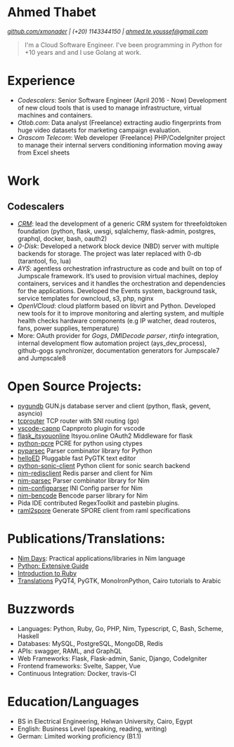 Ahmed Thabet
============

<i><font size="2"><a href="https://github.com/xmonader">github.com/xmonader</a> | (+20) 1143344150 | ahmed.te.youssef@gmail.com</font> </i>

> I'm a Cloud Software Engineer. I've been programming in *Python* for +10 years and and I use Golang at work.


# Experience

- *Codescalers*: Senior Software Engineer (April 2016 - Now)
    Development of new cloud tools that is used to manage infrastructure, virtual machines and containers.
-  *Otlob.com*: Data analyst (Freelance) 
    extracting audio fingerprints from huge video datasets for marketing campaign evaluation. 
- *Orascom Telecom*: Web developer (Freelance) 
    PHP/CodeIgniter project to manage their internal servers conditioning information moving away from Excel sheets

# Work

## Codescalers
- [*CRM*](https://github.com/Incubaid/crm/): lead the development of a generic CRM system for threefoldtoken foundation (python, flask, uwsgi, sqlalchemy, flask-admin, postgres, graphql, docker, bash, oauth2)
- *0-Disk*: Developed a network block device (NBD) server with multiple backends for storage. The project was later replaced with 0-db (tarantool, fio, lua)
- *AYS*: agentless orchestration infrastructure as code and built on top of Jumpscale framework. It’s used to provision virtual machines, deploy containers, services and it handles the orchestration and dependencies for the applications.  Developed the Events system, background task, service templates for owncloud, s3, php, nginx 
- *OpenVCloud*: cloud platform based on libvirt and Python. Developed new tools for it to improve monitoring and alerting system, and multiple health checks hardware components (e.g IP watcher, dead routeros, fans, power supplies, temperature) 
- More: OAuth provider for _Gogs_, _DMIDecode parser_, _rtinfo_ integration, internal development flow automation project (ays_dev_process), github-gogs synchronizer, documentation generators for Jumpscale7 and Jumpscale8

# Open Source Projects:
- [pygundb](https://github.com/xmonader/pygundb) GUN.js database server and client (python, flask, gevent, asyncio)
- [tcprouter](https://github.com/xmonader/tcprouter) TCP router with SNI routing (go) 
- [vscode-capnp](https://github.com/xmonader/vscode-capnp) Capnproto plugin for vscode
- [flask_itsyouonline](https://github.com/xmonader/flask_itsyouonline) Itsyou.online OAuth2 Middleware for flask 
- [python-pcre](https://github.com/xmonader/python-pcre) PCRE for python using ctypes
- [pyparsec](https://github.com/xmonader/pyarsec) Parser combinator library for Python
- [helloED](https://github.com/xmonader/prayertime) Pluggable fast PyGTK text editor
- [python-sonic-client](https://github.com/xmonader/python-sonic-client) Python client for sonic search backend
- [nim-redisclient](https://github.com/xmonader/nim-redisclient) Redis parser and client for Nim
- [nim-parsec](https://github.com/xmonader/nim-parsec) Parser combinator library for Nim
- [nim-configparser](https://github.com/xmonader/nim-parsec) INI Config parser for Nim
- [nim-bencode](https://github.com/xmonader/nim-bencode) Bencode parser library for Nim
- Pida IDE contributed RegexToolkit and pastebin plugins. 
- [raml2spore](https://github.com/xmonader/raml2spore) Generate SPORE client from raml specifications

# Publications/Translations:
- [Nim Days](https://xmonader.github.io/nimdays/): Practical applications/libraries in Nim language
- [Python: Extensive Guide](http://tuxcoders.sourceforge.net/dokuwiki/doku.php?id=pythonguide:pythonguide) 
- [Introduction to Ruby](http://tuxcoders.sourceforge.net/dokuwiki/doku.php?id=intro_ruby:intro_ruby) 
- [Translations](http://tuxcoders.sourceforge.net/dokuwiki/doku.php?do=index) PyQT4, PyGTK, MonoIronPython, Cairo tutorials to Arabic

# Buzzwords
- Languages: Python, Ruby, Go, PHP, Nim, Typescript, C, Bash, Scheme, Haskell
- Databases: MySQL, PostgreSQL, MongoDB, Redis
- APIs: swagger, RAML, and GraphQL
- Web Frameworks: Flask, Flask-admin, Sanic, Django, CodeIgniter
- Frontend frameworks: Svelte, Sapper, Vue
- Continuous Integration: Docker, travis-CI

# Education/Languages
- BS in Electrical Engineering, Helwan University, Cairo, Egypt
- English: Business Level (speaking, reading, writing)
- German: Limited working proficiency (B1.1)